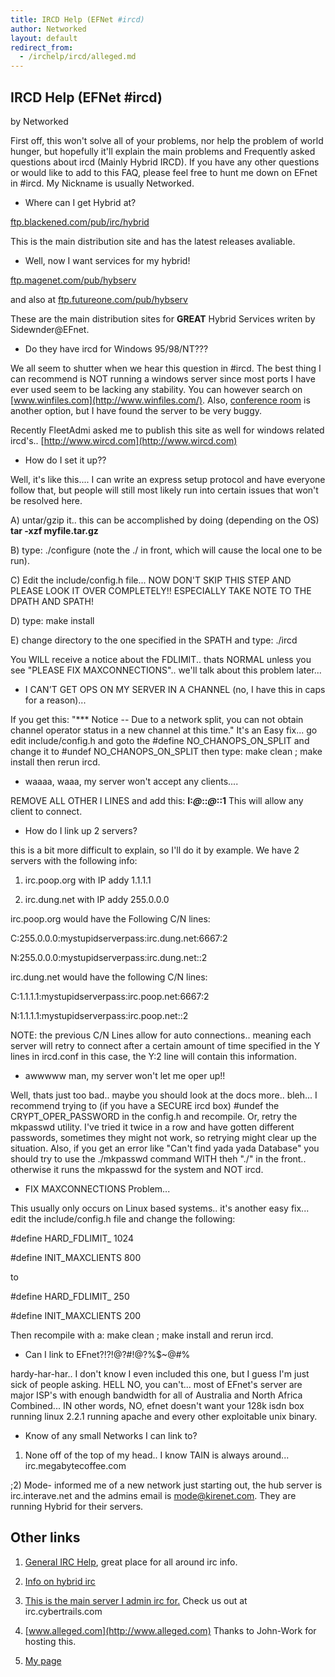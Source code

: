 ```yaml
---
title: IRCD Help (EFNet #ircd)
author: Networked
layout: default
redirect_from:
  - /irchelp/ircd/alleged.md
---
```


##  IRCD Help (EFNet #ircd)

by Networked

  

First off, this won't solve all of your problems, nor help the problem of
world hunger, but hopefully it'll explain the main problems and Frequently
asked questions about ircd (Mainly Hybrid IRCD). If you have any other
questions or would like to add to this FAQ, please feel free to hunt me down
on EFnet in #ircd. My Nickname is usually Networked.


  * Where can I get Hybrid at?
  
[ftp.blackened.com/pub/irc/hybrid](ftp://ftp.blackened.com/pub/irc/hybrid)

This is the main distribution site and has the latest releases avaliable.


  * Well, now I want services for my hybrid!
  
[ftp.magenet.com/pub/hybserv](ftp://ftp.magenet.com/pub/hybserv)

and also at
[ftp.futureone.com/pub/hybserv](ftp://ftp.futureone.com/pub/hybserv)

These are the main distribution sites for **GREAT** Hybrid Services writen by
Sidewnder@EFnet.


  * Do they have ircd for Windows 95/98/NT???
  
We all seem to shutter when we hear this question in #ircd. The best thing I
can recommend is NOT running a windows server since most ports I have ever
used seem to be lacking any stability. You can however search on
[www.winfiles.com](http://www.winfiles.com/). Also, [conference
room](http://www.webmaster.com) is another option, but I have found the server
to be very buggy.

Recently FleetAdmi asked me to publish this site as well for windows related
ircd's.. [http://www.wircd.com](http://www.wircd.com)

  * How do I set it up??
  
Well, it's like this.... I can write an express setup protocol and have
everyone follow that, but people will still most likely run into certain
issues that won't be resolved here.

A) untar/gzip it.. this can be accomplished by doing (depending on the OS)
**tar -xzf myfile.tar.gz**

B) type: ./configure (note the ./ in front, which will cause the local one to
be run).

C) Edit the include/config.h file... NOW DON'T SKIP THIS STEP AND PLEASE LOOK
IT OVER COMPLETELY!! ESPECIALLY TAKE NOTE TO THE DPATH AND SPATH!

D) type: make install

E) change directory to the one specified in the SPATH and type: ./ircd

You WILL receive a notice about the FDLIMIT.. thats NORMAL unless you see
"PLEASE FIX MAXCONNECTIONS".. we'll talk about this problem later...


  * I CAN'T GET OPS ON MY SERVER IN A CHANNEL (no, I have this in caps for a reason)...
  
If you get this: "*** Notice -- Due to a network split, you can not obtain
channel operator status in a new channel at this time." It's an Easy fix... go
edit include/config.h and goto the #define NO_CHANOPS_ON_SPLIT and change it
to #undef NO_CHANOPS_ON_SPLIT then type: make clean ; make install then rerun
ircd.


  * waaaa, waaa, my server won't accept any clients....
  
REMOVE ALL OTHER I LINES and add this: **I:*@*::*@*::1** This will allow any
client to connect.


  * How do I link up 2 servers?
  
this is a bit more difficult to explain, so I'll do it by example. We have 2
servers with the following info:

1) irc.poop.org with IP addy 1.1.1.1

2) irc.dung.net with IP addy 255.0.0.0

irc.poop.org would have the Following C/N lines:

C:255.0.0.0:mystupidserverpass:irc.dung.net:6667:2

N:255.0.0.0:mystupidserverpass:irc.dung.net::2

irc.dung.net would have the following C/N lines:

C:1.1.1.1:mystupidserverpass:irc.poop.net:6667:2

N:1.1.1.1:mystupidserverpass:irc.poop.net::2

NOTE: the previous C/N Lines allow for auto connections..
meaning each server will retry to connect after a certain amount of time
specified in the Y lines in ircd.conf in this case, the Y:2 line will contain
this information.


  * awwwww man, my server won't let me oper up!!
  
Well, thats just too bad.. maybe you should look at the docs more.. bleh... I
recommend trying to (if you have a SECURE ircd box) #undef the
CRYPT_OPER_PASSWORD in the config.h and recompile. Or, retry the mkpasswd
utility. I've tried it twice in a row and have gotten different passwords,
sometimes they might not work, so retrying might clear up the situation. Also,
if you get an error like "Can't find yada yada Database" you should try to use
the ./mkpasswd command WITH theh "./" in the front.. otherwise it runs the
mkpasswd for the system and NOT ircd.

  * FIX MAXCONNECTIONS Problem...
  
This usually only occurs on Linux based systems.. it's another easy fix...
edit the include/config.h file and change the following:

#define HARD_FDLIMIT_ 1024

#define INIT_MAXCLIENTS 800

to

#define HARD_FDLIMIT_ 250

#define INIT_MAXCLIENTS 200

Then recompile with a: make clean ; make install and rerun ircd.

  * Can I link to EFnet?!?!@?#!@?%$~@#%
  
hardy-har-har.. I don't know I even included this one, but I guess I'm just
sick of people asking. HELL NO, you can't... most of EFnet's server are major
ISP's with enough bandwidth for all of Australia and North Africa Combined...
IN other words, NO, efnet doesn't want your 128k isdn box running linux 2.2.1
running apache and every other exploitable unix binary.

  * Know of any small Networks I can link to?
  
1) None off of the top of my head.. I know TAIN is always around...
irc.megabytecoffee.com

;2) Mode- informed me of a new network just starting out,
the hub server is irc.interave.net and the admins email is
[mode@kirenet.com](mailto:mode@kirenet.com). They are running Hybrid for their
servers.

##  Other links

1) [General IRC Help](/), great place for all around irc
info.

2) [Info on hybrid irc](http://info.hybrid.net)

3) [This is the main server I admin irc for.](http://www.cybertrails.com)
Check us out at irc.cybertrails.com

4) [www.alleged.com](http://www.alleged.com) Thanks to John-Work for hosting
this.

5) [My page](http://users.nni.com/techno)


